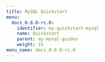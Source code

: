 ```yaml
---
title: MySQL Quickstart
menu:
  docs_0.8.0-rc.0:
    identifier: my-quickstart-mysql
    name: Quickstart
    parent: my-mysql-guides
    weight: 15
menu_name: docs_0.8.0-rc.0
---
```

